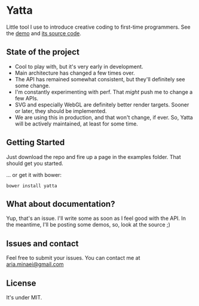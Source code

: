 Yatta
=====

Little tool I use to introduce creative coding to first-time programmers. See the [demo](http://ariaminaei.github.io/Yatta/examples/ellipson/see.html) and [its source code](https://github.com/AriaMinaei/Yatta/blob/master/examples/ellipson/do.js).

State of the project
--------------------

* Cool to play with, but it's very early in development.
* Main architecture has changed a few times over.
* The API has remained somewhat consistent, but they'll definitely see some change.
* I'm constantly experimenting with perf. That *might* push me to change a few APIs.
* SVG and especially WebGL are definitely better render targets. Sooner or later, they should be implemented.
* We are using this in production, and that won't change, if ever. So, Yatta will be actively maintained, at least for some time.

Getting Started
---------------

Just download the repo and fire up a page in the examples folder. That should get you started.

... or get it with bower:

    bower install yatta

What about documentation?
-------------------------

Yup, that's an issue. I'll write some as soon as I feel good with the API. In the meantime, I'll be posting some demos, so, look at the source ;)

Issues and contact
------------------

Feel free to submit your issues. You can contact me at aria.minaei@gmail.com

License
-------

It's under MIT.